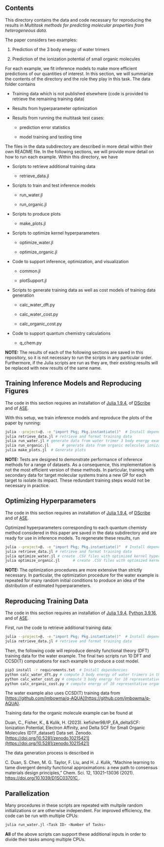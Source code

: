 ## Contents

This directory contains the data and code necessary for reproducing the results in *Multitask methods for predicting molecular properties from
heterogeneous data*.

The paper considers two examples:

1. Prediction of the 3 body energy of water trimers

2. Prediction of the ionization potential of small organic molecules

For each example, we fit inference models to make more efficient predictions of our quantities of interest. In this section, we will summarize the contents of the directory and the role they play in this task. The data folder contains

* Training data which is not published elsewhere (code is provided to retrieve the remaining training data)

* Results from hyperparameter optimization

* Results from running the multitask test cases:
    
    - prediction error statistics
 
    - model training and testing time
      

The files in the data subdirectory are described in more detail within their own README file. In the following sections, we will provide more detail on how to run each example. Within this directory, we have

* Scripts to retrieve additional training data

  - retrieve_data.jl
  
* Scripts to train and test inference models

  - run_water.jl

  - run_organic.jl

* Scripts to produce plots

  - make_plots.jl

* Scripts to optimize kernel hyperparameters

  - optimize_water.jl

  - optimize_organic.jl

* Code to support inference, optimization, and visualization

  - common.jl

  - plotSupport.jl

* Scripts to generate training data as well as cost models of training data generation

  - calc_water_dft.py

  - calc_water_cost.py

  - calc_organic_cost.py

* Code to support quantum chemistry calculations

  - q_chem.py

**NOTE:** The results of each of the following sections are saved in this repository, so it is not necessary to run the scripts in any particular order. Furthermore, if the Julia scripts are run as they are, their existing results will be replaced with new results of the same name.

## Training Inference Models and Reproducing Figures

The code in this section requires an installation of
[Julia 1.9.4](https://julialang.org/downloads/#current_stable_release),
of [DScribe](https://singroup.github.io/dscribe/1.1.x/install.html)
and of [ASE](https://wiki.fysik.dtu.dk/ase/).

With this setup, we train inference models and reproduce the plots of the paper by running: 

```bash
julia --project=@. -e "import Pkg; Pkg.instantiate()"  # Install dependencies
julia retrieve_data.jl # retrieve and format training data
julia run_water.jl # generate data from water trimer 3 body energy example
julia run_organic.jl      # generate data from organic molecules ionization potential example
julia make_plots.jl  # Generate plots
```

**NOTE:** Tests are designed to demonstrate performance of inference methods for a range of datasets. As a consequence, this implementation is not the most efficient version of these methods. In particular, training with secondary data for target molecular systems trains a new GP for each target to isolate its impact. These redundant training steps would not be necessary in practice.


## Optimizing Hyperparameters

The code in this section requires an installation of
[Julia 1.9.4](https://julialang.org/downloads/#current_stable_release),
of [DScribe](https://singroup.github.io/dscribe/1.1.x/install.html)
and of [ASE](https://wiki.fysik.dtu.dk/ase/).

Optimized hyperparameters corresponding to each quantum chemisty method considered in this paper are saved in the data subdirectory and are ready for use in inference models. To regenerate these results, run

```bash
julia --project=@. -e "import Pkg; Pkg.instantiate()"  # Install dependencies
julia retrieve_data.jl # retrieve and format training data
julia optimize_water.jl # create .CSV files with optimized kernel hyperparameters for the water trimer 3 body energy example
julia optimize_organic.jl      # create .CSV files with optimized kernel hyperparameters for the organic molecules ionization potential example
```

**NOTE:**  The optimization procedures are more extensive than strictly necessary. In particular, the optimization procedure for the water example is repeated for many random initial conditions to produce an idea of the distribution of estimated hyperparameters.



## Reproducing Training Data

The code in this section requires an installation of [Julia 1.9.4](https://julialang.org/downloads/#current_stable_release),
[Python 3.9.16](https://www.python.org/downloads/), and of [ASE](https://wiki.fysik.dtu.dk/ase/).

First, run the code to retrieve additional training data:

```bash
julia --project=@. -e "import Pkg; Pkg.instantiate()"  # Install dependencies
julia retrieve_data.jl # retrieve and format training data
```

Then, the following code will reproduce density functional theory (DFT) training data for the water example. The final two scripts run 10 DFT and CCSD(T) computations for each example to produce a cost model.

```bash
pip3 install -r requirements.txt  # Install dependencies
python calc_water_dft.py # compute 3 body energy of water trimers in the training set using DFT
python calc_water_cost.py # compute 3 body energy for 10 representative trimers using DFT and CCSD(T) to estimate computation cost
python calc_organic_cost.py # compute energy of 10 representative organic molecules using DFT and CCSD(T) to estimate computation cost
```

The water example also uses CCSD(T) training data from [https://github.com/jmbowma/q-AQUA](https://github.com/jmbowma/q-AQUA). 

Training data for the organic molecule example can be found at

Duan, C., Fisher, K., & Kulik, H. (2023). kefisher98/IP_EA_deltaSCF: Ionization Potential, Electron Affinity, and Delta SCF for Small Organic Molecules (DTF_dataset) Data set. Zenodo. [https://doi.org/10.5281/zenodo.10215421](https://doi.org/10.5281/zenodo.10215421)

The data generation process is described in

C. Duan, S. Chen, M. G. Taylor, F. Liu, and H. J. Kulik, “Machine learning to tame divergent density functional approximations: a new path to consensus materials design principles,” Chem. Sci. 12, 13021–13036 (2021). [https://doi.org/10.1039/D1SC03701C ](https://doi.org/10.1039/D1SC03701C). 




## Parallelization

Many procedures in these scripts are repeated with multpile random initializations or are otherwise independent. For improved efficiency, the code can be run with multiple CPUs:

```bash
julia run_water.jl <Task ID> <Number of Tasks>
```

**All** of the above scripts can support these additional inputs in order to divide their tasks among multiple CPUs. 

